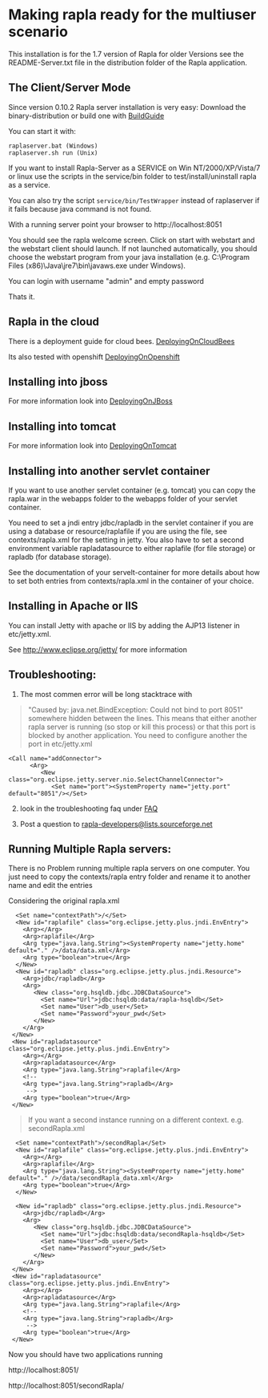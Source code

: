 # Making rapla ready for the multiuser scenario #

This installation is for the 1.7 version of Rapla for older Versions see the README-Server.txt file in the distribution folder of the Rapla application.

## The Client/Server Mode ##

Since version 0.10.2 Rapla server installation is very easy:
Download the binary-distribution or build one with [BuildGuide](BuildGuide.md)

You can start it with:
```
raplaserver.bat (Windows)
raplaserver.sh run (Unix)
```

If you want to install Rapla-Server as a SERVICE on Win NT/2000/XP/Vista/7 or linux
use the scripts in the service/bin folder to test/install/uninstall rapla as a service.

You can also try the script `service/bin/TestWrapper` instead of raplaserver if it fails because java command is not found.

With a running server point your browser to
http://localhost:8051

You should see the rapla welcome screen. Click on start with webstart
and the webstart client should launch. If not launched automatically,
you should choose the webstart program from your
java installation (e.g. C:\Program Files (x86)\Java\jre7\bin\javaws.exe under Windows).

You can login with username "admin" and empty password

Thats it.

## Rapla in the cloud ##

There is a deployment guide for cloud bees. [DeployingOnCloudBees](DeployingOnCloudBees.md)

Its also tested with openshift [DeployingOnOpenshift](DeployingOnOpenshift.md)


## Installing into jboss ##

For more information look  into [DeployingOnJBoss](DeployingOnJBoss.md)

## Installing into tomcat ##

For more information look  into [DeployingOnTomcat](DeployingOnTomcat.md)

## Installing into another servlet container ##

If you want to use another servlet container (e.g. tomcat) you can
copy the rapla.war in the webapps folder to the webapps folder of
your servlet container.

You need to set a jndi entry jdbc/rapladb in the servlet container if you are using a database or resource/raplafile if you are using the file, see contexts/rapla.xml for the setting in jetty. You also have to set a second environment variable rapladatasource to either raplafile (for file storage) or rapladb (for database storage).

See the documentation of your servelt-container for more details about how to set both entries from contexts/rapla.xml
in the container of your choice.

## Installing in Apache or IIS ##

You can install Jetty with apache or IIS by adding
the AJP13 listener in etc/jetty.xml.

See http://www.eclipse.org/jetty/ for more information

## Troubleshooting: ##

1. The most commen error will be long stacktrace with
> "Caused by: java.net.BindException: Could not bind to port 8051"
> somewhere hidden between the lines. This means that either another
> rapla server is running (so stop or kill this process) or that this
> port is blocked by another application.  You need to configure
> another the port in etc/jetty.xml

```
<Call name="addConnector">
      <Arg>
         <New class="org.eclipse.jetty.server.nio.SelectChannelConnector">
            <Set name="port"><SystemProperty name="jetty.port" default="8051"/></Set>
```

2. look in the troubleshooting faq under [FAQ](FAQ.md)

3. Post a question to rapla-developers@lists.sourceforge.net


## Running Multiple Rapla servers: ##

There is no Problem running multiple rapla servers on one computer. You just need to copy the contexts/rapla entry folder and rename it to another name and edit the entries

Considering  the original rapla.xml
```
  <Set name="contextPath">/</Set>
  <New id="raplafile" class="org.eclipse.jetty.plus.jndi.EnvEntry">
    <Arg></Arg>
	<Arg>raplafile</Arg>
	<Arg type="java.lang.String"><SystemProperty name="jetty.home" default="." />/data/data.xml</Arg>
	<Arg type="boolean">true</Arg>
  </New>
  <New id="rapladb" class="org.eclipse.jetty.plus.jndi.Resource">
	<Arg>jdbc/rapladb</Arg>
	<Arg>
	   <New class="org.hsqldb.jdbc.JDBCDataSource">
         <Set name="Url">jdbc:hsqldb:data/rapla-hsqldb</Set>
         <Set name="User">db_user</Set>
         <Set name="Password">your_pwd</Set>
	   </New>
	</Arg>
 </New>
 <New id="rapladatasource" class="org.eclipse.jetty.plus.jndi.EnvEntry">
    <Arg></Arg>
	<Arg>rapladatasource</Arg>
	<Arg type="java.lang.String">raplafile</Arg>
	<!-- 
	<Arg type="java.lang.String">rapladb</Arg>
	 -->
	<Arg type="boolean">true</Arg>
 </New>
```
> If you want a second instance running on a different context. e.g. secondRapla.xml
```
  <Set name="contextPath">/secondRapla</Set>
  <New id="raplafile" class="org.eclipse.jetty.plus.jndi.EnvEntry">
    <Arg></Arg>
	<Arg>raplafile</Arg>
	<Arg type="java.lang.String"><SystemProperty name="jetty.home" default="." />/data/secondRapla_data.xml</Arg>
	<Arg type="boolean">true</Arg>
  </New>
  
  <New id="rapladb" class="org.eclipse.jetty.plus.jndi.Resource">
	<Arg>jdbc/rapladb</Arg>
	<Arg>
	   <New class="org.hsqldb.jdbc.JDBCDataSource">
         <Set name="Url">jdbc:hsqldb:data/secondRapla-hsqldb</Set>
         <Set name="User">db_user</Set>
         <Set name="Password">your_pwd</Set>
	   </New>
	</Arg>
 </New>
 <New id="rapladatasource" class="org.eclipse.jetty.plus.jndi.EnvEntry">
    <Arg></Arg>
	<Arg>rapladatasource</Arg>
	<Arg type="java.lang.String">raplafile</Arg>
	<!-- 
	<Arg type="java.lang.String">rapladb</Arg>
	 -->
	<Arg type="boolean">true</Arg>
 </New>
```



Now you should have two applications running

http://localhost:8051/

http://localhost:8051/secondRapla/
